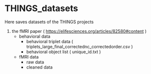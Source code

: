 # THINGS_datasets

Here saves datasets of the THINGS projects

1. the fMRI paper ( https://elifesciences.org/articles/82580#content )
    - behavioral data
        - behavioral triplet data ( triplets_large_final_correctednc_correctedorder.csv )
        - behavioral object list ( unique_id.txt )
    - fMRI data
        - raw data
        - cleaned data
